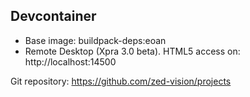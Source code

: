 ## Devcontainer

- Base image: buildpack-deps:eoan
- Remote Desktop (Xpra 3.0 beta). HTML5 access on: http://localhost:14500

Git repository: https://github.com/zed-vision/projects
